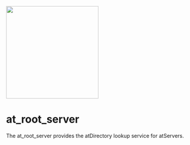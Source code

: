 <img width=250px src="https://atsign.dev/assets/img/atPlatform_logo_gray.svg?sanitize=true">

# at_root_server



The at_root_server provides the atDirectory lookup service for atServers.
